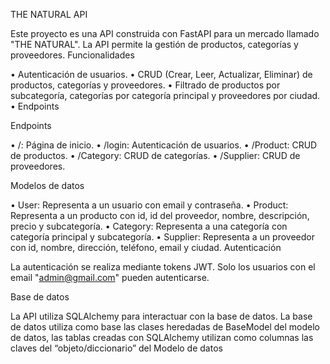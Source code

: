 THE NATURAL API

Este proyecto es una API construida con FastAPI para un mercado llamado "THE NATURAL". La API permite la gestión de productos, categorías y proveedores.
Funcionalidades

  •	Autenticación de usuarios.
  •	CRUD (Crear, Leer, Actualizar, Eliminar) de productos, categorías y proveedores.
  •	Filtrado de productos por subcategoría, categorías por categoría principal y proveedores por ciudad.
  •	Endpoints

Endpoints

  •	/: Página de inicio.
  •	/login: Autenticación de usuarios.
  •	/Product: CRUD de productos.
  •	/Category: CRUD de categorías.
  •	/Supplier: CRUD de proveedores.
  
Modelos de datos

  •	User: Representa a un usuario con email y contraseña.
  •	Product: Representa a un producto con id, id del proveedor, nombre, descripción, precio y subcategoría.
  •	Category: Representa a una categoría con categoría principal y subcategoría.
  •	Supplier: Representa a un proveedor con id, nombre, dirección, teléfono, email y ciudad.
Autenticación

La autenticación se realiza mediante tokens JWT. Solo los usuarios con el email "admin@gmail.com" pueden autenticarse.

Base de datos

La API utiliza SQLAlchemy para interactuar con la base de datos. 
La base de datos utiliza como base las clases heredadas de BaseModel del modelo de datos, las tablas creadas con SQLAlchemy utilizan como columnas las claves del “objeto/diccionario” del Modelo de datos
